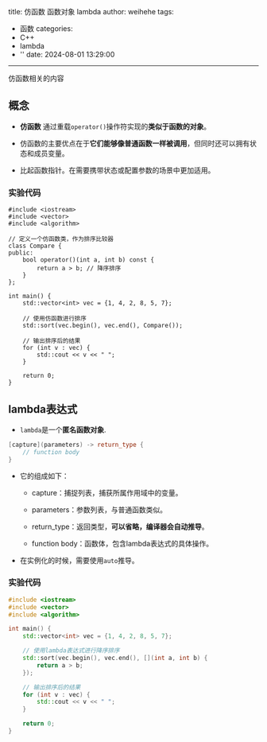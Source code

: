 title: 仿函数 函数对象 lambda
author: weihehe
tags:
  - 函数
categories:
  - C++
  - lambda
  - ''
date: 2024-08-01 13:29:00
---
仿函数相关的内容
<!--more-->
## 概念

- **仿函数** 通过重载`operator()`操作符实现的**类似于函数的对象**。

- 仿函数的主要优点在于**它们能够像普通函数一样被调用**，但同时还可以拥有状态和成员变量。

- 比起函数指针。在需要携带状态或配置参数的场景中更加适用。

### 实验代码

```
#include <iostream>
#include <vector>
#include <algorithm>

// 定义一个仿函数类，作为排序比较器
class Compare {
public:
    bool operator()(int a, int b) const {
        return a > b; // 降序排序
    }
};

int main() {
    std::vector<int> vec = {1, 4, 2, 8, 5, 7};

    // 使用仿函数进行排序
    std::sort(vec.begin(), vec.end(), Compare());

    // 输出排序后的结果
    for (int v : vec) {
        std::cout << v << " ";
    }

    return 0;
}

```

## lambda表达式

- `lambda`是一个**匿名函数对象**.

```c++
[capture](parameters) -> return_type {
    // function body
}
```
- 它的组成如下：

	- capture：捕捉列表，捕获所属作用域中的变量。
    
	- parameters：参数列表，与普通函数类似。
    
	- return_type：返回类型，**可以省略，编译器会自动推导**。
    
	- function body：函数体，包含lambda表达式的具体操作。

- 在实例化的时候，需要使用`auto`推导。

### 实验代码

```c++
#include <iostream>
#include <vector>
#include <algorithm>

int main() {
    std::vector<int> vec = {1, 4, 2, 8, 5, 7};

    // 使用lambda表达式进行降序排序
    std::sort(vec.begin(), vec.end(), [](int a, int b) {
        return a > b;
    });

    // 输出排序后的结果
    for (int v : vec) {
        std::cout << v << " ";
    }

    return 0;
}

```